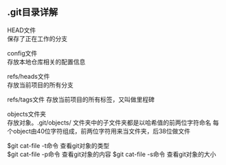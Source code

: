 ## .git目录详解

HEAD文件  
保存了正在工作的分支

config文件  
存放本地仓库相关的配置信息

refs/heads文件    
存放当前项目的所有分支

refs/tags文件
存放当前项目的所有标签，又叫做里程碑

objects文件夹  
存放对象。.git/objects/ 文件夹中的子文件夹都是以哈希值的前两位字符命名 每个object由40位字符组成，前两位字符用来当文件夹，后38位做文件

$git cat-file -t命令  查看git对象的类型  
$git cat-file -p命令  查看git对象的内容
$git cat-file -s命令  查看git对象的大小 